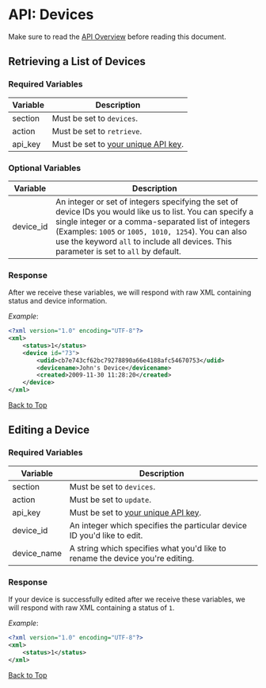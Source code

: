 <a name="head"></a><h1>API: Devices</h1>

Make sure to read the [API Overview](https://www.codereadr.com/apidocs/README.md) before reading this document.

<a name="retrieve"></a><h2>Retrieving a List of Devices</h2>

<h3>Required Variables</h3>

| Variable | Description |
| -------- | ----------- |
| section | Must be set to <code>devices</code>. |
| action | Must be set to <code>retrieve</code>. |
| api_key | Must be set to [your unique API key](https://www.codereadr.com/apidocs/README.md#finding). |

<h3>Optional Variables</h3>

| Variable | Description |
| -------- | ----------- |
| device_id | An integer or set of integers specifying the set of device IDs you would like us to list. You can specify a single integer or a comma-separated list of integers (Examples: <code>1005</code> or <code>1005, 1010, 1254</code>). You can also use the keyword <code>all</code> to include all devices. This parameter is set to <code>all</code> by default. |

<h3>Response</h3>

After we receive these variables, we will respond with raw XML containing status and device information.

*Example*:

~~~ .xml
<?xml version="1.0" encoding="UTF-8"?>
<xml>
    <status>1</status>
    <device id="73">
        <udid>cb7e743cf62bc79278890a66e4188afc54670753</udid>
        <devicename>John's Device</devicename>
        <created>2009-11-30 11:28:20</created>
    </device>
</xml>
~~~

[Back to Top](#head)

<a name="edit"></a><h2>Editing a Device</h2>

<h3>Required Variables</h3>

| Variable | Description |
| -------- | ----------- |
| section | Must be set to <code>devices</code>. |
| action | Must be set to <code>update</code>. |
| api_key | Must be set to [your unique API key](../README.md#finding). |
| device_id | An integer which specifies the particular device ID you'd like to edit. |
| device_name | A string which specifies what you'd like to rename the device you're editing. |

<h3>Response</h3>

If your device is successfully edited after we receive these variables, we will respond with raw XML containing a status of <code>1</code>.

*Example*:

~~~ .xml
<?xml version="1.0" encoding="UTF-8"?>
<xml>
    <status>1</status>
</xml>
~~~

[Back to Top](#head)
